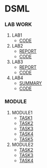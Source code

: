 # DSML

### LAB WORK

1) LAB1 
   * [CODE](Lab1/lab1.ipynb)
2) LAB2
   * [REPORT](Lab2/report/report.ipynb)
   * [CODE](Lab2/lab2.ipynb)
3) LAB3
   * [REPORT](Lab3/report/git-report-lab3.md)
   * [CODE](Lab3/lab3_correlytion.ipynb)
4) LAB4
   * [SUMMARY](Lab4/summary/git_hub_summary.md)
   * [CODE](Lab4/lab4_k-means.ipynb)

### MODULE

1) MODULE1
   * [TASK1](module/task1/task.ipynb)
   * [TASK2](module/task2/task.ipynb)
   * [TASK3](module/task3/task.ipynb)
   * [TASK4](module/task4/task.ipynb)
   * [TASK5](module/task5/task.ipynb)
2) MODULE2
   * [TASK2](module_2/bilet2/bilet2.ipynb)
   * [TASK3](module_2/bilet3/bilet3.ipynb)
   * [TASK4](module_2/bilet4/bilet4.ipynb)
